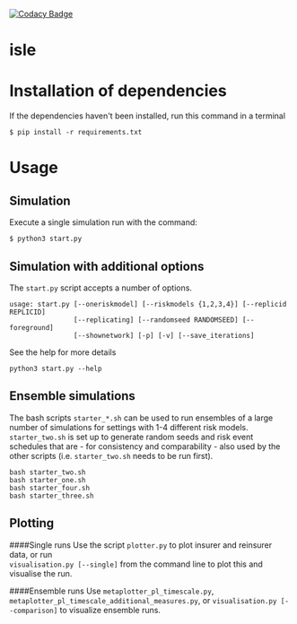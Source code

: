 [![Codacy Badge](https://api.codacy.com/project/badge/Grade/d46ac6670e8a4016a382434445668d70)](https://www.codacy.com/app/herculesl/isle?utm_source=github.com&utm_medium=referral&utm_content=EconomicSL/isle&utm_campaign=badger)

# isle

# Installation of dependencies

If the dependencies haven't been installed, run this command in a terminal

```
$ pip install -r requirements.txt
```

# Usage

## Simulation 

Execute a single simulation run with the command:

```
$ python3 start.py
```

## Simulation with additional options

The ```start.py``` script accepts a number of options. 

```
usage: start.py [--oneriskmodel] [--riskmodels {1,2,3,4}] [--replicid REPLICID]
                [--replicating] [--randomseed RANDOMSEED] [--foreground]
                [--shownetwork] [-p] [-v] [--save_iterations]
```

See the help for more details

```
python3 start.py --help
```

## Ensemble simulations

The bash scripts ```starter_*.sh``` can be used to run ensembles of a large number of simulations for settings with 1-4 different risk models. ```starter_two.sh``` is set up to generate random seeds and risk event schedules that are - for consistency and comparability - also used by the other scripts (i.e. ```starter_two.sh``` needs to be run first).

```
bash starter_two.sh
bash starter_one.sh
bash starter_four.sh
bash starter_three.sh
```

## Plotting

####Single runs
Use the script ```plotter.py``` to plot insurer and reinsurer data, or run  
```visualisation.py [--single]``` from the command line to plot this and visualise the run.

####Ensemble runs
Use  ```metaplotter_pl_timescale.py```,  ```metaplotter_pl_timescale_additional_measures.py```, 
or ```visualisation.py [--comparison]``` to visualize ensemble runs.

